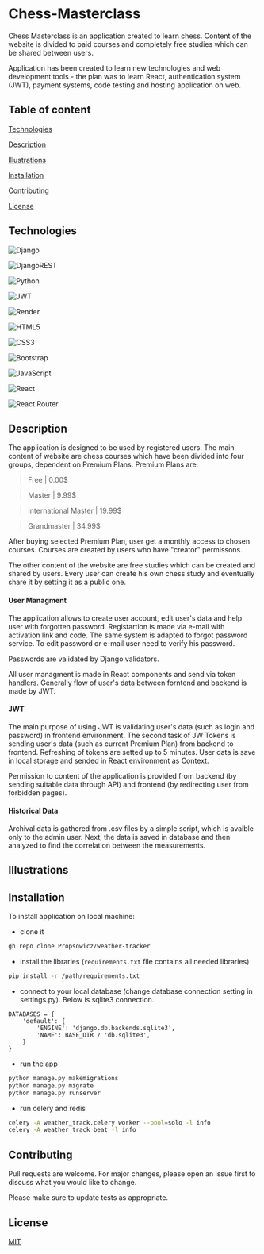 # Chess-Masterclass

Chess Masterclass is an application created to learn chess. Content of the website is divided to paid courses and completely free studies which can be shared between users.


Application has been created to learn new technologies and web development tools - the plan was to learn React, authentication system (JWT), payment systems, code testing and hosting application on web. 


## Table of content

[Technologies](#technologies)

[Description](#description)

[Illustrations](#illustrationsders)

[Installation](#installation)

[Contributing](#contributing)

[License](#license)

## Technologies

![Django](https://img.shields.io/badge/django-%23092E20.svg?style=for-the-badge&logo=django&logoColor=white)

![DjangoREST](https://img.shields.io/badge/DJANGO-REST-ff1709?style=for-the-badge&logo=django&logoColor=white&color=ff1709&labelColor=gray)

![Python](https://img.shields.io/badge/python-3670A0?style=for-the-badge&logo=python&logoColor=ffdd54)

![JWT](https://img.shields.io/badge/JWT-black?style=for-the-badge&logo=JSON%20web%20tokens)

![Render](https://img.shields.io/badge/Render-%46E3B7.svg?style=for-the-badge&logo=render&logoColor=white)

![HTML5](https://img.shields.io/badge/html5-%23E34F26.svg?style=for-the-badge&logo=html5&logoColor=white)

![CSS3](https://img.shields.io/badge/css3-%231572B6.svg?style=for-the-badge&logo=css3&logoColor=white)

![Bootstrap](https://img.shields.io/badge/bootstrap-%23563D7C.svg?style=for-the-badge&logo=bootstrap&logoColor=white)

![JavaScript](https://img.shields.io/badge/javascript-%23323330.svg?style=for-the-badge&logo=javascript&logoColor=%23F7DF1E)

![React](https://img.shields.io/badge/react-%2320232a.svg?style=for-the-badge&logo=react&logoColor=%2361DAFB)

![React Router](https://img.shields.io/badge/React_Router-CA4245?style=for-the-badge&logo=react-router&logoColor=white)

## Description

The application is designed to be used by registered users. The main content of website are chess courses which have been divided into four groups, dependent on Premium Plans. Premium Plans are: 
>Free | 0.00$

>Master | 9.99$

>International Master | 19.99$

>Grandmaster | 34.99$

After buying selected Premium Plan, user get a monthly access to chosen courses. Courses are created by users who have "creator" permissons.


The other content of the website are free studies which can be created and shared by users. 
Every user can create his own chess study and eventually share it by setting it as a public one.

#### User Managment

The application allows to create user account, edit user's data and help user with forgotten password. Registartion is made via e-mail with activation link and code. The same system is adapted to forgot password service. To edit  password or e-mail user need to verify his password. 

Passwords are validated by Django validators. 

All user managment is made in React components and send via token handlers. Generally flow of user's data between forntend and backend is made by JWT.

#### JWT
The main purpose of using JWT is validating user's data (such as login and password) in frontend environment. The second task of JW Tokens is sending user's data (such as current Premium Plan) from backend to frontend. Refreshing of tokens are setted up to 5 minutes. User data is save in local storage and sended in React environment as Context.

Permission to content of the application is provided from backend (by sending suitable data through API) and frontend (by redirecting user from forbidden pages).


#### Historical Data

Archival data is gathered from .csv files by a simple script, which is avaible only to the admin user. Next, the data is saved in database and then analyzed to find the correlation between the measurements. 

## Illustrations



## Installation

To install application on local machine:
- clone it
```bash
gh repo clone Propsowicz/weather-tracker
```
- install the libraries (```requirements.txt``` file contains all needed libraries)
```bash
pip install -r /path/requirements.txt
```
- connect to your local database (change database connection setting in settings.py). Below is sqlite3 connection.
```
DATABASES = {
    'default': {
        'ENGINE': 'django.db.backends.sqlite3',
        'NAME': BASE_DIR / 'db.sqlite3',
    }
}
``` 
- run the app
```bash
python manage.py makemigrations
python manage.py migrate
python manage.py runserver
```
- run celery and redis
```bash
celery -A weather_track.celery worker --pool=solo -l info
celery -A weather_track beat -l info
```
## Contributing
Pull requests are welcome. For major changes, please open an issue first to discuss what you would like to change.

Please make sure to update tests as appropriate.

## License
[MIT](https://choosealicense.com/licenses/mit/)
